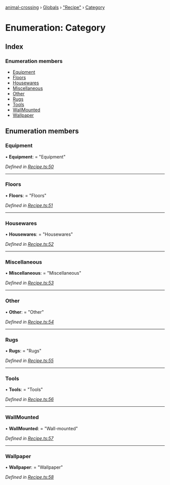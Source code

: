 [animal-crossing](../README.md) › [Globals](../globals.md) › ["Recipe"](../modules/_recipe_.md) › [Category](_recipe_.category.md)

# Enumeration: Category

## Index

### Enumeration members

* [Equipment](_recipe_.category.md#equipment)
* [Floors](_recipe_.category.md#floors)
* [Housewares](_recipe_.category.md#housewares)
* [Miscellaneous](_recipe_.category.md#miscellaneous)
* [Other](_recipe_.category.md#other)
* [Rugs](_recipe_.category.md#rugs)
* [Tools](_recipe_.category.md#tools)
* [WallMounted](_recipe_.category.md#wallmounted)
* [Wallpaper](_recipe_.category.md#wallpaper)

## Enumeration members

###  Equipment

• **Equipment**: = "Equipment"

*Defined in [Recipe.ts:50](https://github.com/Norviah/animal-crossing/blob/cd5681f/module/types/Recipe.ts#L50)*

___

###  Floors

• **Floors**: = "Floors"

*Defined in [Recipe.ts:51](https://github.com/Norviah/animal-crossing/blob/cd5681f/module/types/Recipe.ts#L51)*

___

###  Housewares

• **Housewares**: = "Housewares"

*Defined in [Recipe.ts:52](https://github.com/Norviah/animal-crossing/blob/cd5681f/module/types/Recipe.ts#L52)*

___

###  Miscellaneous

• **Miscellaneous**: = "Miscellaneous"

*Defined in [Recipe.ts:53](https://github.com/Norviah/animal-crossing/blob/cd5681f/module/types/Recipe.ts#L53)*

___

###  Other

• **Other**: = "Other"

*Defined in [Recipe.ts:54](https://github.com/Norviah/animal-crossing/blob/cd5681f/module/types/Recipe.ts#L54)*

___

###  Rugs

• **Rugs**: = "Rugs"

*Defined in [Recipe.ts:55](https://github.com/Norviah/animal-crossing/blob/cd5681f/module/types/Recipe.ts#L55)*

___

###  Tools

• **Tools**: = "Tools"

*Defined in [Recipe.ts:56](https://github.com/Norviah/animal-crossing/blob/cd5681f/module/types/Recipe.ts#L56)*

___

###  WallMounted

• **WallMounted**: = "Wall-mounted"

*Defined in [Recipe.ts:57](https://github.com/Norviah/animal-crossing/blob/cd5681f/module/types/Recipe.ts#L57)*

___

###  Wallpaper

• **Wallpaper**: = "Wallpaper"

*Defined in [Recipe.ts:58](https://github.com/Norviah/animal-crossing/blob/cd5681f/module/types/Recipe.ts#L58)*
